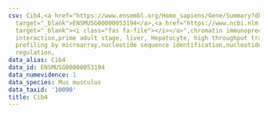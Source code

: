 ```yaml
---
csv: Cib4,<a href="https://www.ensembl.org/Homo_sapiens/Gene/Summary?db=core;g=ENSMUSG00000053194"
  target="_blank">ENSMUSG00000053194</a>,<a href="https://www.ncbi.nlm.nih.gov/pubmed/23834426"
  target="_blank"><i class="fas fa-file"></i></a>",chromatin immunoprecipitation assay,direct
  interaction,prime adult stage, liver, Hepatocyte, high throughput transcription
  profiling by microarray,nucleotide sequence identification,nucleotide sequence identification,transcriptional
  regulation,
data_alias: Cib4
data_id: ENSMUSG00000053194
data_numevidence: 1
data_species: Mus musculus
data_taxid: '10090'
title: Cib4
---
```

